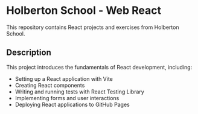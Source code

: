 # Holberton School - Web React

This repository contains React projects and exercises from Holberton School.

## Description

This project introduces the fundamentals of React development, including:
- Setting up a React application with Vite
- Creating React components
- Writing and running tests with React Testing Library
- Implementing forms and user interactions
- Deploying React applications to GitHub Pages
